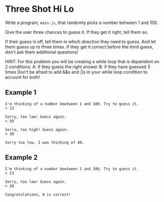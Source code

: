 # Three Shot Hi Lo

Write a program, `main.js`, that randomly picks a number between 1 and 100. 

Give the user three chances to guess it. If they get it right, tell them so. 

If their guess is off, tell them in which direction they need to guess. And let them guess up to three times. If they get it correct before the third guess, don't ask them additional questions!

HINT: For this problem you will be creating a while loop that is dependent on 2 conditions:
A: if they guess the right answer
B: if they have guessed 3 times
Don't be afraid to add &&s and ||s in your while loop condition to account for both!

## Example  1

```
I'm thinking of a number bewtween 1 and 100. Try to guess it.
> 13

Sorry, too low! Guess again.
> 50

Sorry, too high! Guess again.
> 30

Sorry too low. I was thinking of 40.
```

## Example  2

```
I'm thinking of a number bewtween 1 and 100. Try to guess it.
> 13

Sorry, too low! Guess again.
> 20

Congratulations, 0 is correct!
```
